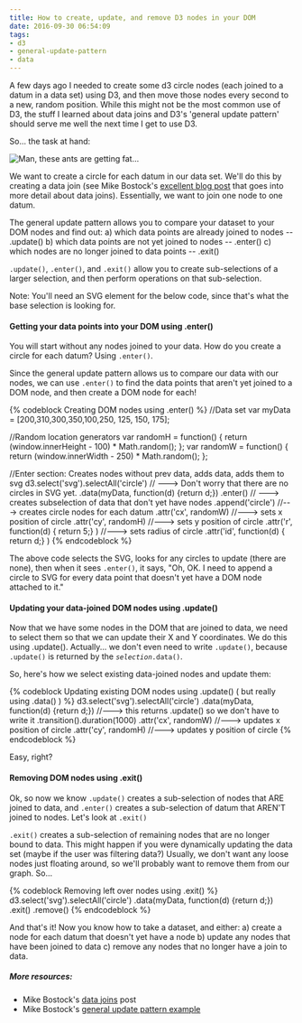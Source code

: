 ```yaml
---
title: How to create, update, and remove D3 nodes in your DOM
date: 2016-09-30 06:54:09
tags:
- d3
- general-update-pattern
- data
---
```


A few days ago I needed to create some d3 circle nodes (each joined to a datum in a data set) using D3, and then move those nodes every second to a new, random position. While this might not be the most common use of D3, the stuff I learned about data joins and D3's 'general update pattern' should serve me well the next time I get to use D3.

So... the task at hand:

![Man, these ants are getting fat...](/images/d3_gup.gif)

We want to create a circle for each datum in our data set. We'll do this by creating a data join (see Mike Bostock's <a href="https://bost.ocks.org/mike/join/">excellent blog post</a> that goes into more detail about data joins). Essentially, we want to join one node to one datum.

The general update pattern allows you to compare your dataset to your DOM nodes and find out:
a) which data points are already joined to nodes  -- .update()
b) which data points are not yet joined to nodes  -- .enter()
c) which nodes are no longer joined to data points -- .exit()

<code>.update()</code>, <code>.enter()</code>, and <code>.exit()</code> allow you to create sub-selections of a larger selection, and then perform operations on that sub-selection.

Note: You'll need an SVG element for the below code, since that's what the base selection is looking for.

<h4>Getting your data points into your DOM using .enter()</h4>

You will start without any nodes joined to your data. How do you create a circle for each datum? Using <code>.enter()</code>.

Since the general update pattern allows us to compare our data with our nodes, we can use <code>.enter()</code> to find the data points that aren't yet joined to a DOM node, and then create a DOM node for each!

{% codeblock Creating DOM nodes using .enter() %}
//Data set
var myData = [200,310,300,350,100,250, 125, 150, 175];

//Random location generators
var randomH = function() { return (window.innerHeight - 100) * Math.random(); };
var randomW = function() { return (window.innerWidth - 250) * Math.random(); };

//Enter section: Creates nodes without prev data, adds data, adds them to svg
d3.select('svg').selectAll('circle')   // ---> Don't worry that there are no circles in SVG yet.
  .data(myData, function(d) {return d;})
  .enter()   // ---> creates subselection of data that don't yet have nodes
  .append('circle')    //---> creates circle nodes for each datum
  .attr('cx', randomW)    //---> sets x position of circle
  .attr('cy', randomH)    //---> sets y position of circle
  .attr('r', function(d) { return 5;} )  //---> sets radius of circle
  .attr('id', function(d) { return d;} )
{% endcodeblock %}

The above code selects the SVG, looks for any circles to update (there are none), then when it sees <code>.enter()</code>, it says, "Oh, OK. I need to append a circle to SVG for every data point that doesn't yet have a DOM node attached to it."

<h4>Updating your data-joined DOM nodes using .update()</h4>
Now that we have some nodes in the DOM that are joined to data, we need to select them so that we can update their X and Y coordinates. We do this using .update(). Actually... we don't even need to write <code>.update()</code>, because <code>.update()</code> is returned by the <code><i>selection</i>.data()</code>.

So, here's how we select existing data-joined nodes and update them:

{% codeblock Updating existing DOM nodes using .update() ( but really using .data() ) %}
d3.select('svg').selectAll('circle')
  .data(myData, function(d) {return d;})   //---> this returns .update() so we don't have to write it
  .transition().duration(1000)
  .attr('cx', randomW)    //---> updates x position of circle
  .attr('cy', randomH)    //---> updates y position of circle
{% endcodeblock %}

Easy, right?

<h4>Removing DOM nodes using .exit()</h4>
Ok, so now we know <code>.update()</code> creates a sub-selection of nodes that ARE joined to data, and <code>.enter()</code> creates a sub-selection of datum that AREN'T joined to nodes. Let's look at <code>.exit()</code>

<code>.exit()</code> creates a sub-selection of remaining nodes that are no longer bound to data. This might happen if you were dynamically updating the data set (maybe if the user was filtering data?) Usually, we don't want any loose nodes just floating around, so we'll probably want to remove them from our graph. So...

{% codeblock Removing left over nodes using .exit() %}
d3.select('svg').selectAll('circle')
  .data(myData, function(d) {return d;})
  .exit()
  .remove()
{% endcodeblock %}

And that's it! Now you know how to take a dataset, and either:
a) create a node for each datum that doesn't yet have a node
b) update any nodes that have been joined to data
c) remove any nodes that no longer have a join to data.

<h5>More resources:</h5>
<ul>
<li>Mike Bostock's <a href="https://bost.ocks.org/mike/join/">data joins</a> post</li>
<li>Mike Bostock's <a href="https://bl.ocks.org/mbostock/3808218">general update pattern example</a></li>
</ul>
